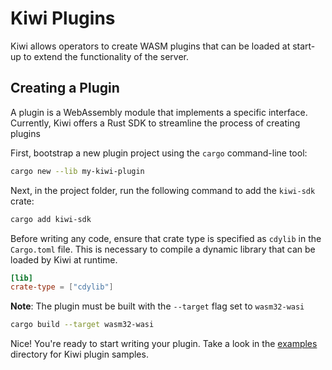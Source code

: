 # Kiwi Plugins

Kiwi allows operators to create WASM plugins that can be loaded at start-up to extend the functionality of the server.


## Creating a Plugin

A plugin is a WebAssembly module that implements a specific interface. Currently, Kiwi offers a Rust SDK to streamline the process of creating plugins

First, bootstrap a new plugin project using the `cargo` command-line tool:

```sh
cargo new --lib my-kiwi-plugin
```

Next, in the project folder, run the following command to add the `kiwi-sdk` crate:

```sh
cargo add kiwi-sdk
```

Before writing any code, ensure that crate type is specified as `cdylib` in the `Cargo.toml` file. This is necessary to compile a dynamic library that can be loaded by Kiwi at runtime.

```toml
[lib]
crate-type = ["cdylib"]
```

**Note**: The plugin must be built with the  `--target` flag set to `wasm32-wasi`

```sh
cargo build --target wasm32-wasi
```

Nice! You're ready to start writing your plugin. Take a look in the [examples](../examples) directory for Kiwi plugin samples.
